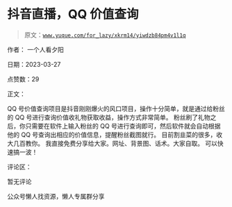 # 抖音直播，QQ 价值查询

> 原文：[`www.yuque.com/for_lazy/xkrm14/yiwdzb84pm4v1l1q`](https://www.yuque.com/for_lazy/xkrm14/yiwdzb84pm4v1l1q)



作者： 一个人看夕阳



日期：2023-03-27



点赞数：29



正文：



QQ 号价值查询项目是抖音刚刚爆火的风口项目，操作十分简单，就是通过给粉丝的 QQ 号进行查询价值收礼物获取收益，操作方式非常简单。 粉丝刷了礼物之后，你只需要在软件上输入粉丝的 QQ 号进行查询即可，然后软件就会自动根据他的 QQ 号查询出相应的价值信息，提醒粉丝截图就行。 目前割韭菜的很多，收大几百教你。 我直接免费分享给大家。网址、背景图、话术。大家自取。 可以快速搞一波！



评论区：



暂无评论



公众号懒人找资源，懒人专属群分享

